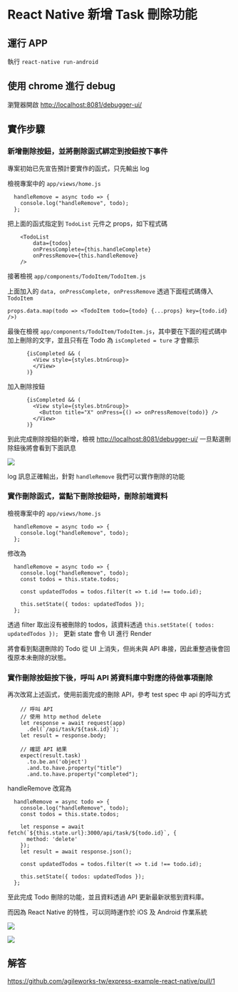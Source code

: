 # React Native 新增 Task 刪除功能

## 運行 APP 

執行 `react-native run-android`

## 使用 chrome 進行 debug

瀏覽器開啟 <http://localhost:8081/debugger-ui/>

## 實作步驟

### 新增刪除按鈕，並將刪除函式綁定到按鈕按下事件

專案初始已先宣告預計要實作的函式，只先輸出 log

檢視專案中的 `app/views/home.js`
```
  handleRemove = async todo => {
    console.log("handleRemove", todo);
  };
```

把上面的函式指定到 `TodoList` 元件之 props，如下程式碼

```
    <TodoList
        data={todos}
        onPressComplete={this.handleComplete}
        onPressRemove={this.handleRemove}
    />
```

接著檢視 `app/components/TodoItem/TodoItem.js`

上面加入的 `data, onPressComplete, onPressRemove` 透過下面程式碼傳入 `TodoItem`

```
props.data.map(todo => <TodoItem todo={todo} {...props} key={todo.id} />)
```

最後在檢視 `app/components/TodoItem/TodoItem.js`，其中要在下面的程式碼中加上刪除的文字，並且只有在 Todo 為 `isCompleted = ture` 才會顯示

```
      {isCompleted && (
        <View style={styles.btnGroup}>
        </View>
      )}
```

加入刪除按鈕


```
      {isCompleted && (
        <View style={styles.btnGroup}>
          <Button title="X" onPress={() => onPressRemove(todo)} />
        </View>
      )}
```

到此完成刪除按鈕的新增，檢視 <http://localhost:8081/debugger-ui/> 一旦點選刪除鈕後將會看到下面訊息

![](assets/2018-07-18-00-32-11.png)

log 訊息正確輸出，針對 `handleRemove` 我們可以實作刪除的功能

### 實作刪除函式，當點下刪除按鈕時，刪除前端資料

檢視專案中的 `app/views/home.js`
```
  handleRemove = async todo => {
    console.log("handleRemove", todo);
  };
```

修改為

```
  handleRemove = async todo => {
    console.log("handleRemove", todo);
    const todos = this.state.todos;

    const updatedTodos = todos.filter(t => t.id !== todo.id);

    this.setState({ todos: updatedTodos });    
  };
```

透過 filter 取出沒有被刪除的 todos，該資料透過 `this.setState({ todos: updatedTodos }); ` 更新 state 會令 UI 進行 Render

將會看到點選刪除的 Todo 從 UI 上消失，但尚未與 API 串接，因此重整過後會回復原本未刪除的狀態。


### 實作刪除按鈕按下後，呼叫 API 將資料庫中對應的待做事項刪除

再次改寫上述函式，使用前面完成的刪除 API，參考 test spec 中 api 的呼叫方式

```
    // 呼叫 API 
    // 使用 http method delete
    let response = await request(app)
      .del(`/api/task/${task.id}`);
    let result = response.body;

    // 確認 API 結果
    expect(result.task)
      .to.be.an('object')
      .and.to.have.property("title")
      .and.to.have.property("completed");
```

handleRemove 改寫為

```
  handleRemove = async todo => {
    console.log("handleRemove", todo);
    const todos = this.state.todos;
    
    let response = await fetch(`${this.state.url}:3000/api/task/${todo.id}`, {
      method: 'delete'
    });
    let result = await response.json();

    const updatedTodos = todos.filter(t => t.id !== todo.id);

    this.setState({ todos: updatedTodos });    
  };
```

至此完成 Todo 刪除的功能，並且資料透過 API 更新最新狀態到資料庫。

而因為 React Native 的特性，可以同時運作於 iOS 及 Android 作業系統

![](assets/2018-07-18-00-52-52.png)

![](assets/2018-07-18-00-53-11.png)

## 解答


<https://github.com/agileworks-tw/express-example-react-native/pull/1>
